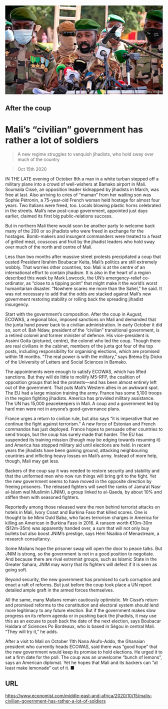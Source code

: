 ![](./images/20201017_MAP004_0.jpg)

## After the coup

# Mali’s “civilian” government has rather a lot of soldiers

> A new regime struggles to vanquish jihadists, who hold sway over much of the country

> Oct 15th 2020

IN THE LATE evening of October 8th a man in a white turban stepped off a military plane into a crowd of well-wishers at Bamako airport in Mali. Soumaila Cissé, an opposition leader kidnapped by jihadists in March, was free at last. Also arriving to cries of “maman” from her waiting son was Sophie Pétronin, a 75-year-old French woman held hostage for almost four years. Two Italians were freed, too. Locals blowing plastic horns celebrated in the streets. Mali’s new post-coup government, appointed just days earlier, claimed its first big public-relations success.

But in northern Mali there would soon be another party to welcome back many of the 200 or so jihadists who were freed in exchange for the hostages. Bomb-makers and insurgent commanders were treated to a feast of grilled meat, couscous and fruit by the jihadist leaders who hold sway over much of the north and centre of Mali.

Less than two months after massive street protests precipitated a coup that ousted President Ibrahim Boubacar Keita, Mali’s politics are still extremely wobbly. That worries other countries, too: Mali is at the centre of an international effort to contain jihadism. It is also in the heart of a region described this week by Mark Lowcock, the UN’s emergency-relief co-ordinator, as “close to a tipping point” that might make it the world’s worst humanitarian disaster. “Nowhere scares me more than the Sahel,” he said. It was not necessary to add that the odds are stacked against Mali’s new government restoring stability or rolling back the spreading jihadist insurgency.

Start with the government’s composition. After the coup in August, ECOWAS, a regional bloc, imposed sanctions on Mali and demanded that the junta hand power back to a civilian administration. In early October it did so, sort of. Bah Ndaw, president of the “civilian” transitional government, is a retired colonel and former minister of defence. His vice-president is Assimi Goita (pictured, centre), the colonel who led the coup. Though there are real civilians in the cabinet, members of the junta got four of the top posts, including responsibility for organising elections, which are promised within 18 months. “The real power is with the military,” says Bréma Ely Dicko of the University of Letters and Social Sciences in Bamako.

The appointments were enough to satisfy ECOWAS, which has lifted sanctions. But they will do little to mollify M5-RFP, the coalition of opposition groups that led the protests—and has been almost entirely left out of the government. That puts Mali’s Western allies in an awkward spot. The EU had a large mission training the army. France has some 5,100 troops in the region fighting jihadists. America has provided military assistance. The UN has 15,000 peacekeepers in Mali. A coup and a government led by hard men were not in anyone’s good-governance plans.

France urges a return to civilian rule, but also says “it is imperative that we continue the fight against terrorism.” A new force of Estonian and French commandos has just deployed. France hopes to persuade other countries to send troops, but the coup has surely made that harder. The EU has suspended its training mission (though may be edging towards resuming it) and America has stopped military aid until elections are held. In recent years the jihadists have been gaining ground, attacking neighbouring countries and inflicting heavy losses on Mali’s army. Instead of more help, though, Mali may get less.

Backers of the coup say it was needed to restore security and stability and that the uniformed men who now run things will bring grit to the fight. Yet the new government seems to have moved in the opposite direction by freeing prisoners. The released fighters will swell the ranks of Jama’at Nasr al-Islam wal Muslimin (JNIM), a group linked to al-Qaeda, by about 10% and stiffen them with seasoned fighters.

Reportedly among those released were the men behind terrorist attacks on hotels in Mali, Ivory Coast and Burkina Faso that killed scores. One is thought to be Mimi Ould Baba, who faces terrorism charges in America for killing an American in Burkina Faso in 2016. A ransom worth €10m-30m ($12m-35m) was apparently handed over, a sum that will not only buy bullets but also boost JNIM’s prestige, says Héni Nsaibia of Menastream, a research consultancy.

Some Malians hope the prisoner swap will open the door to peace talks. But JNIM is strong, so the government is not in a good position to negotiate. And because there are rival extremist groups, such as Islamic State in the Greater Sahara, JNIM may worry that its fighters will defect if it is seen as going soft.

Beyond security, the new government has promised to curb corruption and enact a raft of reforms. But just before the coup took place a UN report detailed ample graft in the armed forces themselves.

All the same, many Malians remain cautiously optimistic. Mr Cissé’s return and promised reforms to the constitution and electoral system should lend more legitimacy to any future election. But if the government makes slow progress on its reform agenda or in pushing back the jihadists, it may use this as an excuse to push back the date of the next election, says Boubacar Haidara of Sciences Po Bordeaux, who is based in Ségou in central Mali. “They will try it,” he adds.

After a visit to Mali on October 11th Nana Akufo-Addo, the Ghanaian president who currently heads ECOWAS, said there was “good hope” that the new government would keep its promise to hold elections. He urged it to set a firm date for the poll. The coup was an unwelcome “bunch of lemons”, says an American diplomat. Yet he hopes that Mali and its backers can “at least make lemonade” out of it. ■

## URL

https://www.economist.com/middle-east-and-africa/2020/10/15/malis-civilian-government-has-rather-a-lot-of-soldiers

